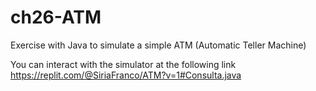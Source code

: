 # ch26-ATM
Exercise with Java to simulate a simple ATM (Automatic Teller Machine)

You can interact with the simulator at the following link
https://replit.com/@SiriaFranco/ATM?v=1#Consulta.java
